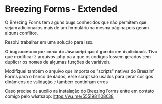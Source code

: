 # Breezing Forms - Extended

O Breezing Forms tem alguns bugs conhecidos que não permitem que sejam adicionados
mais de um formulário na mesma página pois geram alguns conflitos.

Resolvi trabalhar em uma solução para isso.

O bug acontece por conta do Javascript que é gerado em duplicidade. Tive que modificar 3 arquivos .php 
para que os codigos fossem gerados sem duplicar os nomes de algumas funções de variáveis.

Modifiquei também o arquivo que importa os "scripts" nativos do Breezinf Forms para o banco de dados,
esse script são usados para gerar códigos dinâmicos de validação e também continham erros.

Caso precise de auxílio na instalação do Breezing Forms entre em contato comigo pelo whatsapp:
https://wa.me/5551981108038